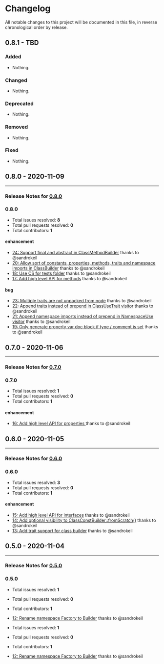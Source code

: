 # Changelog

All notable changes to this project will be documented in this file, in reverse chronological order by release.

## 0.8.1 - TBD

### Added

- Nothing.

### Changed

- Nothing.

### Deprecated

- Nothing.

### Removed

- Nothing.

### Fixed

- Nothing.

## 0.8.0 - 2020-11-09


-----

### Release Notes for [0.8.0](https://github.com/open-code-modeling/php-code-ast/milestone/5)



### 0.8.0

- Total issues resolved: **8**
- Total pull requests resolved: **0**
- Total contributors: **1**

#### enhancement

 - [24: Support final and abstract in ClassMethodBuilder](https://github.com/open-code-modeling/php-code-ast/issues/24) thanks to @sandrokeil
 - [20: Allow sort of constants, properties, methods, traits and namespace imports in ClassBuilder](https://github.com/open-code-modeling/php-code-ast/issues/20) thanks to @sandrokeil
 - [18: Use CS for tests folder](https://github.com/open-code-modeling/php-code-ast/issues/18) thanks to @sandrokeil
 - [17: Add high level API for methods](https://github.com/open-code-modeling/php-code-ast/issues/17) thanks to @sandrokeil

#### bug

 - [23: Multiple traits are not unpacked from node](https://github.com/open-code-modeling/php-code-ast/issues/23) thanks to @sandrokeil
 - [22: Append traits instead of prepend in ClassUseTrait visitor](https://github.com/open-code-modeling/php-code-ast/issues/22) thanks to @sandrokeil
 - [21: Append namespace imports instead of prepend in NamespaceUse visitor](https://github.com/open-code-modeling/php-code-ast/issues/21) thanks to @sandrokeil
 - [19: Only generate property var doc block if type / comment is set](https://github.com/open-code-modeling/php-code-ast/issues/19) thanks to @sandrokeil

## 0.7.0 - 2020-11-06

-----
### Release Notes for [0.7.0](https://github.com/open-code-modeling/php-code-ast/milestone/4)

### 0.7.0

- Total issues resolved: **1**
- Total pull requests resolved: **0**
- Total contributors: **1**

#### enhancement

 - [16: Add high level API for properties ](https://github.com/open-code-modeling/php-code-ast/issues/16) thanks to @sandrokeil

## 0.6.0 - 2020-11-05

-----
### Release Notes for [0.6.0](https://github.com/open-code-modeling/php-code-ast/milestone/3)

### 0.6.0

- Total issues resolved: **3**
- Total pull requests resolved: **0**
- Total contributors: **1**

#### enhancement

 - [15: Add high level API for interfaces](https://github.com/open-code-modeling/php-code-ast/issues/15) thanks to @sandrokeil
 - [14: Add optional visibility to ClassConstBuilder::fromScratch()](https://github.com/open-code-modeling/php-code-ast/issues/14) thanks to @sandrokeil
 - [13: Add trait support for class builder](https://github.com/open-code-modeling/php-code-ast/issues/13) thanks to @sandrokeil

## 0.5.0 - 2020-11-04

-----
### Release Notes for [0.5.0](https://github.com/open-code-modeling/php-code-ast/milestone/2)

### 0.5.0

- Total issues resolved: **1**
- Total pull requests resolved: **0**
- Total contributors: **1**

 - [12: Rename namespace Factory to Builder](https://github.com/open-code-modeling/php-code-ast/issues/12) thanks to @sandrokeil


- Total issues resolved: **1**
- Total pull requests resolved: **0**
- Total contributors: **1**

 - [12: Rename namespace Factory to Builder](https://github.com/open-code-modeling/php-code-ast/issues/12) thanks to @sandrokeil
